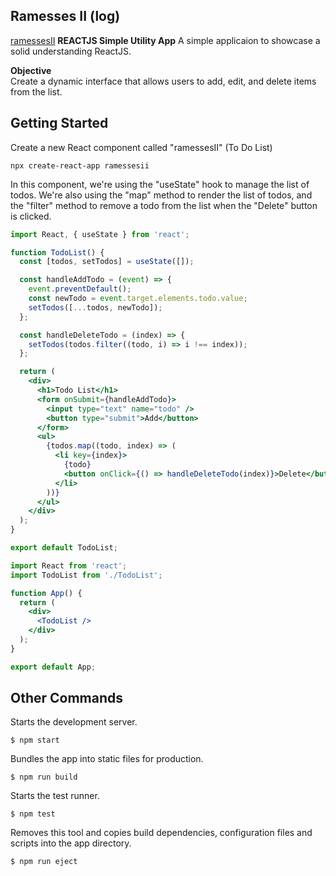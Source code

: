 ## Ramesses II (log)
[ramessesII](https://github.com/elwood777/ramessesII)
**REACTJS Simple Utility App**
A simple applicaion to showcase a solid understanding ReactJS.   

**Objective**   
Create a dynamic interface that allows users to add, edit, and delete items from the list. 

## Getting Started
Create a new React component called "ramessesII" (To Do List) 
```
npx create-react-app ramessesii
```  
  
In this component, we're using the "useState" hook to manage the list of todos. We're also using the "map" method to render the list of todos, and the "filter" method to remove a todo from the list when the "Delete" button is clicked.
```jsx  
import React, { useState } from 'react';

function TodoList() {
  const [todos, setTodos] = useState([]);

  const handleAddTodo = (event) => {
    event.preventDefault();
    const newTodo = event.target.elements.todo.value;
    setTodos([...todos, newTodo]);
  };

  const handleDeleteTodo = (index) => {
    setTodos(todos.filter((todo, i) => i !== index));
  };

  return (
    <div>
      <h1>Todo List</h1>
      <form onSubmit={handleAddTodo}>
        <input type="text" name="todo" />
        <button type="submit">Add</button>
      </form>
      <ul>
        {todos.map((todo, index) => (
          <li key={index}>
            {todo}
            <button onClick={() => handleDeleteTodo(index)}>Delete</button>
          </li>
        ))}
      </ul>
    </div>
  );
}

export default TodoList;

```  


```jsx  
import React from 'react';
import TodoList from './TodoList';

function App() {
  return (
    <div>
      <TodoList />
    </div>
  );
}

export default App;

```  





## Other Commands
Starts the development server.
```  
$ npm start
```  

Bundles the app into static files for production.
```  
$ npm run build
``` 

Starts the test runner.
```  
$ npm test
``` 

Removes this tool and copies build dependencies, configuration files and scripts into the app directory.
```  
$ npm run eject
``` 